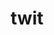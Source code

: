 ---
category: 4-letters
denotation: null
name: twit
reference_link: https://www.etymonline.com/word/twit
root_language: null
root_name: null
title: twit
type: free
word_sums:
- respelling: twit
  sum: 'Twit + '
---